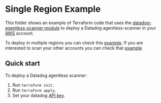 # Single Region Example

This folder shows an example of Terraform code that uses the [datadog-agentless-scanner module](https://github.com/Datadog/terraform-datadog-agentless-scanner) to deploy a Datadog agentless-scanner in your [AWS](https://aws.amazon.com/) account.

To deploy in multiple regions you can check this [example](../multi_region/README.md).
If you are interested to scan your other accounts you can check that [example](../cross_account/README.md)

## Quick start

To deploy a Datadog agentless scanner:

1. Run `terraform init`.
1. Run `terraform apply`.
1. Set your datadog [API key](https://docs.datadoghq.com/account_management/api-app-keys/).